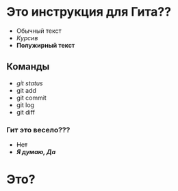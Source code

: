 # Это инструкция для Гита?? #
* Обычный текст
* *Курсив*
* __Полужирный текст__
## Команды ##
* <i>git status </i>
* git add
* git commit
* git log
* git diff
### Гит это весело??? ##
* ~~Нет~~
* ___Я думаю, Да___
# Это? #
